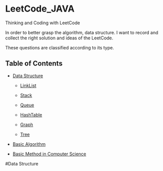 # LeetCode_JAVA
Thinking and Coding with LeetCode

In order to better grasp the algorithm, data structure. I want to record and collect the right solution and ideas of the LeetCode.

These questions are classified according to its type.



## Table of Contents

- [Data Structure](#data-structure)

    - [LinkList](#linklist)
  
    - [Stack](#stack)
  
    - [Queue](#queue)
  
    - [HashTable](#hashtable)
    
    - [Graph](#graph)
    
    - [Tree](#tree)
 
- [Basic Algorithm](#basic-algorithm)
  

- [Basic Method in Computer Science](#basic-method-in-computer-science)


#Data Structure
